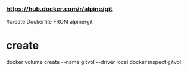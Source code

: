 ### https://hub.docker.com/r/alpine/git

#create Dockerfile
 FROM alpine/git
# create 


docker volume create --name gitvol --driver local
docker inspect gitvol